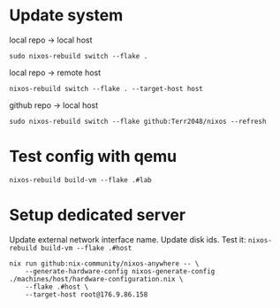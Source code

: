 # Update system

local repo -> local host
```fish
sudo nixos-rebuild switch --flake .
```

local repo -> remote host
```fish
nixos-rebuild switch --flake . --target-host host
```

github repo -> local host
```fish
sudo nixos-rebuild switch --flake github:Terr2048/nixos --refresh
```

# Test config with qemu
```fish
nixos-rebuild build-vm --flake .#lab
```

# Setup dedicated server
Update external network interface name.
Update disk ids.
Test it: `nixos-rebuild build-vm --flake .#host`

```fish
nix run github:nix-community/nixos-anywhere -- \
    --generate-hardware-config nixos-generate-config ./machines/host/hardware-configuration.nix \
    --flake .#host \
    --target-host root@176.9.86.158
```
